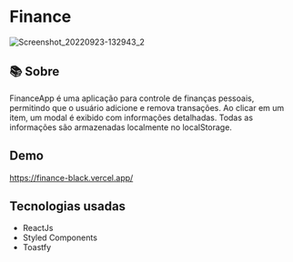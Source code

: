 # Finance

![Screenshot_20220923-132943_2](https://user-images.githubusercontent.com/75839810/192009085-a3f85c13-262c-4d9f-93b6-c00dfe8a827b.jpg)

## 📚 Sobre 
FinanceApp é uma aplicação para controle de finanças pessoais, permitindo que o usuário adicione e remova transações. Ao clicar em um item, um modal é exibido com informações detalhadas. Todas as informações são armazenadas localmente no localStorage.

## Demo 
https://finance-black.vercel.app/

## Tecnologias usadas 
<ul>
  <li>ReactJs</li>
  <li>Styled Components</li>
  <li>Toastfy</li>
</ul>

